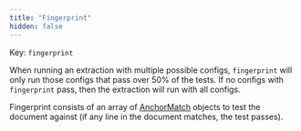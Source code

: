 ```yaml
---
title: "Fingerprint"
hidden: false
---
```

Key: `fingerprint`

When running an extraction with multiple possible configs, `fingerprint` will only run those configs that pass over 50% of the tests. If no configs with `fingerprint` pass, then the extraction will run with all configs.

Fingerprint consists of an array of [AnchorMatch](ref:anchormatch) objects to test the document against (if any line in the document matches, the test passes).